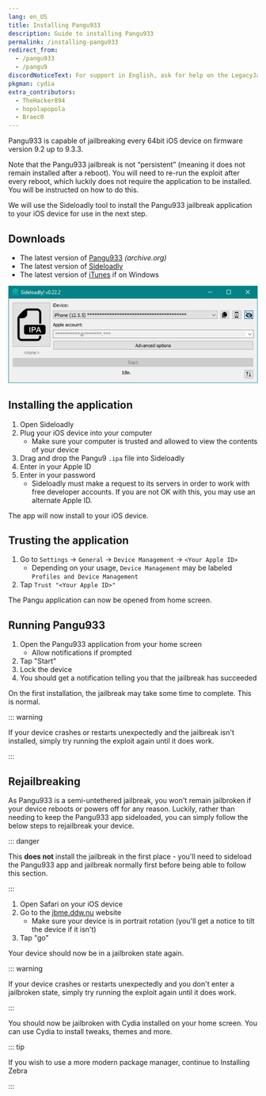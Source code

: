 ```yaml
---
lang: en_US
title: Installing Pangu933
description: Guide to installing Pangu933
permalink: /installing-pangu933
redirect_from:
  - /pangu933
  - /pangu9
discordNoticeText: For support in English, ask for help on the LegacyJailbreak [Discord Server](http://discord.legacyjailbreak.com/).
pkgman: cydia
extra_contributors:
  - TheHacker894
  - hopolapopola
  - Braec0
---
```


Pangu933 is capable of jailbreaking every 64bit iOS device on firmware version 9.2 up to 9.3.3.

Note that the Pangu933 jailbreak is not “persistent” (meaning it does not remain installed after a reboot). You will need to re-run the exploit after every reboot, which luckily does not require the application to be installed. You will be instructed on how to do this.

We will use the Sideloadly tool to install the Pangu933 jailbreak application to your iOS device for use in the next step.

## Downloads

- The latest version of [Pangu933](https://web.archive.org/web/20170214021020/http://dl.pangu.25pp.com/jb/NvwaStone_1.1.ipa) _(archive.org)_
- The latest version of [Sideloadly](https://sideloadly.io/)
- The latest version of [iTunes](https://www.apple.com/itunes/download/win32) if on Windows

![A screenshot of the Sideloadly application (Windows)](/assets/images/sideloadly_win.png)

## Installing the application

1. Open Sideloadly
1. Plug your iOS device into your computer
    - Make sure your computer is trusted and allowed to view the contents of your device
1. Drag and drop the Pangu9 `.ipa` file into Sideloadly
1. Enter in your Apple ID
1. Enter in your password
    - Sideloadly must make a request to its servers in order to work with free developer accounts. If you are not OK with this, you may use an alternate Apple ID.

The app will now install to your iOS device.

## Trusting the application

1. Go to `Settings` -> `General` -> `Device Management` -> `<Your Apple ID>`
    - Depending on your usage, `Device Management` may be labeled `Profiles and Device Management`
1. Tap `Trust "<Your Apple ID>"`

The Pangu application can now be opened from home screen.

## Running Pangu933

1. Open the Pangu933 application from your home screen
    - Allow notifications if prompted
1. Tap "Start"
1. Lock the device
1. You should get a notification telling you that the jailbreak has succeeded

On the first installation, the jailbreak may take some time to complete. This is normal.

::: warning

If your device crashes or restarts unexpectedly and the jailbreak isn't installed, simply try running the exploit again until it does work.

:::

## Rejailbreaking

As Pangu933 is a semi-untethered jailbreak, you won't remain jailbroken if your device reboots or powers off for any reason. Luckily, rather than needing to keep the Pangu933 app sideloaded, you can simply follow the below steps to rejailbreak your device.

::: danger

This **does not** install the jailbreak in the first place - you'll need to sideload the Pangu933 app and jailbreak normally first before being able to follow this section.

:::

1. Open Safari on your iOS device
1. Go to the [jbme.ddw.nu](http://jbme.ddw.nu) website
    - Make sure your device is in portrait rotation (you'll get a notice to tilt the device if it isn't)
1. Tap "go"

Your device should now be in a jailbroken state again.

::: warning

If your device crashes or restarts unexpectedly and you don't enter a jailbroken state, simply try running the exploit again until it does work.

:::

You should now be jailbroken with Cydia installed on your home screen. You can use Cydia to install <router-link to="/faq/#what-are-tweaks">tweaks</router-link>, themes and more.

::: tip

If you wish to use a more modern package manager, continue to <router-link to="/installing-zebra">Installing Zebra</router-link>

:::